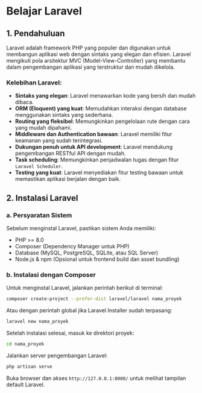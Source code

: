 # Belajar Laravel

## 1. Pendahuluan
Laravel adalah framework PHP yang populer dan digunakan untuk membangun aplikasi web dengan sintaks yang elegan dan efisien. Laravel mengikuti pola arsitektur MVC (Model-View-Controller) yang membantu dalam pengembangan aplikasi yang terstruktur dan mudah dikelola.

### Kelebihan Laravel:
- **Sintaks yang elegan**: Laravel menawarkan kode yang bersih dan mudah dibaca.
- **ORM (Eloquent) yang kuat**: Memudahkan interaksi dengan database menggunakan sintaks yang sederhana.
- **Routing yang fleksibel**: Memungkinkan pengelolaan rute dengan cara yang mudah dipahami.
- **Middleware dan Authentication bawaan**: Laravel memiliki fitur keamanan yang sudah terintegrasi.
- **Dukungan penuh untuk API development**: Laravel mendukung pengembangan RESTful API dengan mudah.
- **Task scheduling**: Memungkinkan penjadwalan tugas dengan fitur `Laravel Scheduler`.
- **Testing yang kuat**: Laravel menyediakan fitur testing bawaan untuk memastikan aplikasi berjalan dengan baik.

## 2. Instalasi Laravel

### a. Persyaratan Sistem
Sebelum menginstal Laravel, pastikan sistem Anda memiliki:
- PHP >= 8.0
- Composer (Dependency Manager untuk PHP)
- Database (MySQL, PostgreSQL, SQLite, atau SQL Server)
- Node.js & npm (Opsional untuk frontend build dan asset bundling)

### b. Instalasi dengan Composer
Untuk menginstal Laravel, jalankan perintah berikut di terminal:
```sh
composer create-project --prefer-dist laravel/laravel nama_proyek
```
Atau dengan perintah global jika Laravel Installer sudah terpasang:
```sh
laravel new nama_proyek
```
Setelah instalasi selesai, masuk ke direktori proyek:
```sh
cd nama_proyek
```
Jalankan server pengembangan Laravel:
```sh
php artisan serve
```
Buka browser dan akses `http://127.0.0.1:8000/` untuk melihat tampilan default Laravel.
